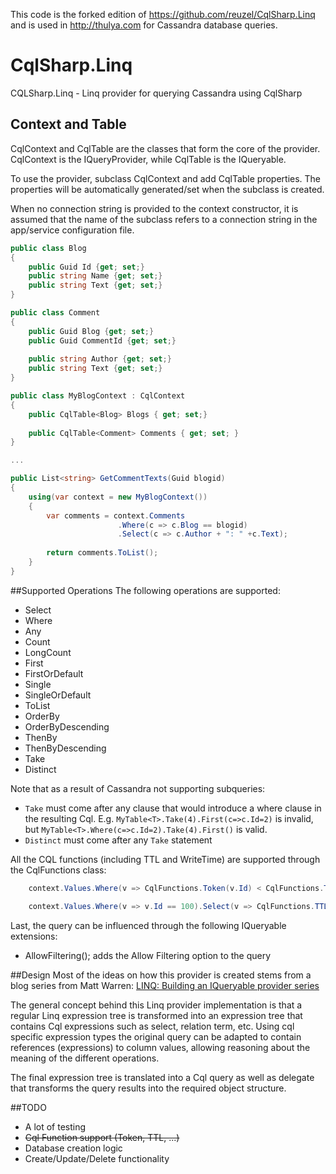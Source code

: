 This code is the forked edition of https://github.com/reuzel/CqlSharp.Linq and is used in http://thulya.com for Cassandra database queries.

CqlSharp.Linq
=============

CQLSharp.Linq - Linq provider for querying Cassandra using CqlSharp


## Context and Table
CqlContext and CqlTable are the classes that form the core of the provider. CqlContext is the IQueryProvider, while CqlTable is the IQueryable.

To use the provider, subclass CqlContext and add CqlTable properties. The properties will be automatically generated/set when the subclass is created.

When no connection string is provided to the context constructor, it is assumed that the name of the subclass refers to a connection string in the app/service configuration file.

```c#
public class Blog
{
    public Guid Id {get; set;}
    public string Name {get; set;}
    public string Text {get; set;}
}

public class Comment
{
    public Guid Blog {get; set;}
    public Guid CommentId {get; set;}
    
    public string Author {get; set;}
    public string Text {get; set;}
}

public class MyBlogContext : CqlContext
{
    public CqlTable<Blog> Blogs { get; set;}
    
    public CqlTable<Comment> Comments { get; set; }
}

...

public List<string> GetCommentTexts(Guid blogid)
{
    using(var context = new MyBlogContext())
    {
        var comments = context.Comments
                        .Where(c => c.Blog == blogid)
                        .Select(c => c.Author + ": " +c.Text);
                        
        return comments.ToList();
    }
}
```

##Supported Operations
The following operations are supported:

* Select
* Where
* Any
* Count
* LongCount
* First
* FirstOrDefault
* Single
* SingleOrDefault
* ToList
* OrderBy
* OrderByDescending
* ThenBy
* ThenByDescending
* Take
* Distinct

Note that as a result of Cassandra not supporting subqueries:

* `Take` must come after any clause that would introduce a where clause in the resulting Cql. E.g. `MyTable<T>.Take(4).First(c=>c.Id=2)` is invalid, but `MyTable<T>.Where(c=>c.Id=2).Take(4).First()` is valid.
* `Distinct` must come after any `Take` statement

All the CQL functions (including TTL and WriteTime) are supported through the CqlFunctions class:

```c#
	context.Values.Where(v => CqlFunctions.Token(v.Id) < CqlFunctions.Token(0)).ToList();

	context.Values.Where(v => v.Id == 100).Select(v => CqlFunctions.TTL(v.Value)).ToList();
```

Last, the query can be influenced through the following IQueryable extensions:

* AllowFiltering(); adds the Allow Filtering option to the query


##Design
Most of the ideas on how this provider is created stems from a blog series from Matt Warren: 
[LINQ: Building an IQueryable provider series](http://blogs.msdn.com/b/mattwar/archive/2008/11/18/linq-links.aspx)

The general concept behind this Linq provider implementation is that a regular Linq expression tree is transformed into an expression tree that contains Cql expressions such as select, relation term, etc. Using cql specific expression types the original query can be adapted to contain references (expressions) to column values, allowing reasoning about the meaning of the different operations.

The final expression tree is translated into a Cql query as well as delegate that transforms the query
results into the required object structure.

##TODO
* A lot of testing
* ~~Cql Function support (Token, TTL, ...)~~
* Database creation logic
* Create/Update/Delete functionality
